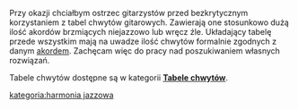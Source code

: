 Przy okazji chciałbym ostrzec gitarzystów przed bezkrytycznym
korzystaniem z tabel chwytów gitarowych. Zawierają one stosunkowo dużą
ilość akordów brzmiących niejazzowo lub wręcz źle. Układający tabelę
przede wszystkim mają na uwadze ilość chwytów formalnie zgodnych z danym
[akordem](akord "wikilink"). Zachęcam więc do pracy nad poszukiwaniem
własnych rozwiązań.

Tabele chwytów dostępne są w kategorii **[Tabele
chwytów](:Kategoria:Tabele_chwytów "wikilink")**.

[kategoria:harmonia jazzowa](kategoria:harmonia_jazzowa "wikilink")